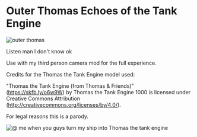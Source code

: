 # Outer Thomas Echoes of the Tank Engine

![outer thomas](https://user-images.githubusercontent.com/22628069/145691202-ec103229-1509-4969-a4cf-7070e40d6a28.png)

Listen man I don't know ok

Use with my third person camera mod for the full experience.

Credits for the Thomas the Tank Engine model used:

"Thomas the Tank Engine (from Thomas & Friends)" (https://skfb.ly/o6w9W) by Thomas the Tank Engine 1000 is licensed under Creative Commons Attribution (http://creativecommons.org/licenses/by/4.0/).

For legal reasons this is a parody.

![@ me when you guys turn my ship into Thomas the tank engine](https://user-images.githubusercontent.com/22628069/145691205-5ff92e88-5d70-4d2a-a1e4-e025fffab6b3.PNG)
